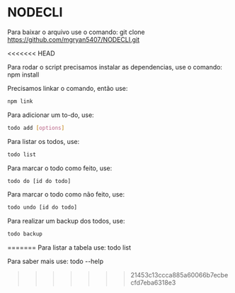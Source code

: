 # NODECLI

Para baixar o arquivo use o comando: git clone https://github.com/mgryan5407/NODECLI.git

<<<<<<< HEAD

Para rodar o script precisamos instalar as dependencias, use o comando: npm install

Precisamos linkar o comando, então use: 
```bash
npm link
```

Para adicionar um to-do, use: 
```bash
todo add [options]
```

Para listar os todos, use: 

```bash
todo list
```

Para marcar o todo como feito, use:
```bash
todo do [id do todo]
```
Para marcar o todo como não feito, use: 
```bash
todo undo [id do todo]
```

Para realizar um backup dos todos, use: 
```bash
todo backup
```
=======
Para listar a tabela use: todo list

Para saber mais use: todo --help
>>>>>>> 21453c13ccca885a60066b7ecbecfd7eba6318e3
